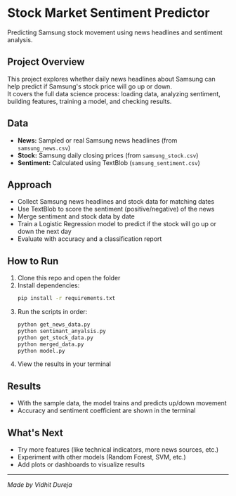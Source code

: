 # Stock Market Sentiment Predictor

Predicting Samsung stock movement using news headlines and sentiment analysis.

## Project Overview

This project explores whether daily news headlines about Samsung can help predict if Samsung's stock price will go up or down.  
It covers the full data science process: loading data, analyzing sentiment, building features, training a model, and checking results.

## Data

- **News:** Sampled or real Samsung news headlines (from `samsung_news.csv`)
- **Stock:** Samsung daily closing prices (from `samsung_stock.csv`)
- **Sentiment:** Calculated using TextBlob (`samsung_sentiment.csv`)

## Approach

- Collect Samsung news headlines and stock data for matching dates
- Use TextBlob to score the sentiment (positive/negative) of the news
- Merge sentiment and stock data by date
- Train a Logistic Regression model to predict if the stock will go up or down the next day
- Evaluate with accuracy and a classification report

## How to Run

1. Clone this repo and open the folder
2. Install dependencies:
    ```bash
    pip install -r requirements.txt
    ```
3. Run the scripts in order:
    ```bash
    python get_news_data.py
    python sentimant_anyalsis.py
    python get_stock_data.py
    python merged_data.py
    python model.py
    ```
4. View the results in your terminal

## Results

- With the sample data, the model trains and predicts up/down movement
- Accuracy and sentiment coefficient are shown in the terminal

## What's Next

- Try more features (like technical indicators, more news sources, etc.)
- Experiment with other models (Random Forest, SVM, etc.)
- Add plots or dashboards to visualize results

---

_Made by Vidhit Dureja_
